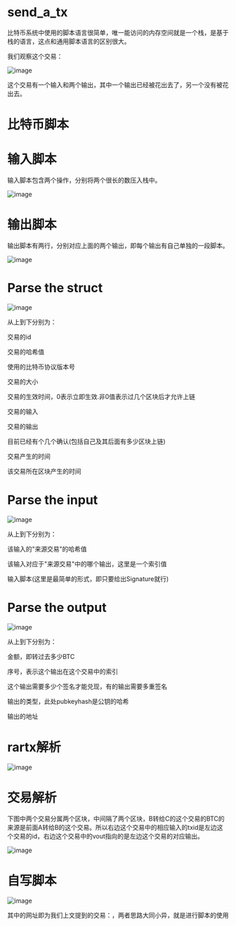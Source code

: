 # send_a_tx

比特币系统中使用的脚本语言很简单，唯一能访问的内存空间就是一个栈，是基于栈的语言，这点和通用脚本语言的区别很大。

我们观察这个交易：


![image](https://user-images.githubusercontent.com/75195549/181292438-a44aa294-e6a8-427c-9fa6-966a5d3ed728.png)


这个交易有一个输入和两个输出，其中一个输出已经被花出去了，另一个没有被花出去。


# 比特币脚本
# 输入脚本


输入脚本包含两个操作，分别将两个很长的数压入栈中。


![image](https://user-images.githubusercontent.com/75195549/181293248-1bc7245c-4667-4718-a743-83dcf9e86f63.png)



# 输出脚本

输出脚本有两行，分别对应上面的两个输出，即每个输出有自己单独的一段脚本。


![image](https://user-images.githubusercontent.com/75195549/181293394-52b042d1-9da6-4a1c-b473-7a0cfd8ea150.png)


# Parse the struct

![image](https://user-images.githubusercontent.com/75195549/181294322-5c388ec8-b380-4593-9efb-df6d2fdc71f6.png)

从上到下分别为：

交易的id

交易的哈希值

使用的比特币协议版本号

交易的大小

交易的生效时间，0表示立即生效.非0值表示过几个区块后才允许上链

交易的输入


交易的输出


目前已经有个几个确认(包括自己及其后面有多少区块上链)


交易产生的时间


该交易所在区块产生的时间





# Parse the input




![image](https://user-images.githubusercontent.com/75195549/181297608-d0740235-aa51-4527-b39f-7fdb6805efc6.png)


从上到下分别为：

该输入的"来源交易”的哈希值

该输入对应于"来源交易"中的哪个输出，这里是一个索引值

输入脚本(这里是最简单的形式，即只要给出Signature就行)
# Parse the output


![image](https://user-images.githubusercontent.com/75195549/181297697-678e322b-cf5f-4ebe-bbac-9008ca3b7753.png)


从上到下分别为：


金额，即转过去多少BTC

序号，表示这个输出在这个交易中的索引

这个输出需要多少个签名才能兑现，有的输出需要多重签名

输出的类型，此处pubkeyhash是公钥的哈希

输出的地址



# rartx解析


![image](https://user-images.githubusercontent.com/75195549/181298285-743d02fe-0b3e-40fa-9ffe-7e449d7b69f6.png)



# 交易解析

下图中两个交易分属两个区块，中间隔了两个区块，B转给C的这个交易的BTC的来源是前面A转给B的这个交易。所以右边这个交易中的相应输入的txid是左边这个交易的id，右边这个交易中的vout指向的是左边这个交易的对应输出。




![image](https://user-images.githubusercontent.com/75195549/181304030-7ae06644-329a-4bd8-8257-8bef356a7ac2.png)



# 自写脚本


![image](https://user-images.githubusercontent.com/75195549/181306118-1cbbac6b-7b8d-4062-86a6-5cdfd940946e.png)


其中的网址即为我们上文提到的交易：，两者思路大同小异，就是进行脚本的使用



